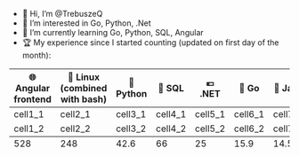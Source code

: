 - 👋 Hi, I’m @TrebuszeQ
- 👀 I’m interested in Go, Python, .Net
- 🌱 I’m currently learning Go, Python, SQL, Angular
- 🏆 My experience since I started counting (updated on first day of the month):

<table class="darkTable">
<thead>
<tr>
<th>🌐 Angular frontend</th>
<th>🐧 Linux (combined with bash)</th>
<th>🐍 Python</th>
<th>📓 SQL</th>
<th>💶 .NET</th>
<th>🐹 Go</th>
<th>🌋 Java</th>
<th>🐳 Docker</th>
</tr>
</thead>
<tfoot>
<tr>
<td>528</td>
<td>248</td>
<td>42.6</td>
<td>66</td>
<td>25</td>
<td>15.9 </td>
<td>14.5</td>
<td>12.6</td>
</tr>
</tfoot>
<tbody>
<tr>
<td>cell1_1</td>
<td>cell2_1</td>
<td>cell3_1</td>
<td>cell4_1</td>
<td>cell5_1</td>
<td>cell6_1</td>
<td>cell7_1</td>
<td>cell8_1</td>
</tr>
<tr>
<td>cell1_2</td>
<td>cell2_2</td>
<td>cell3_2</td>
<td>cell4_2</td>
<td>cell5_2</td>
<td>cell6_2</td>
<td>cell7_2</td>
<td>cell8_2</td>
</tr>
</tbody>
</table>
  
<!---
TrebuszeQ/TrebuszeQ is a ✨ special ✨ repository because its `README.md` (this file) appears on your GitHub profile.
You can click the Preview link to take a look at your changes.
- 💞️ I’m looking to collaborate on ...
- 📫 How to reach me ...
--->
